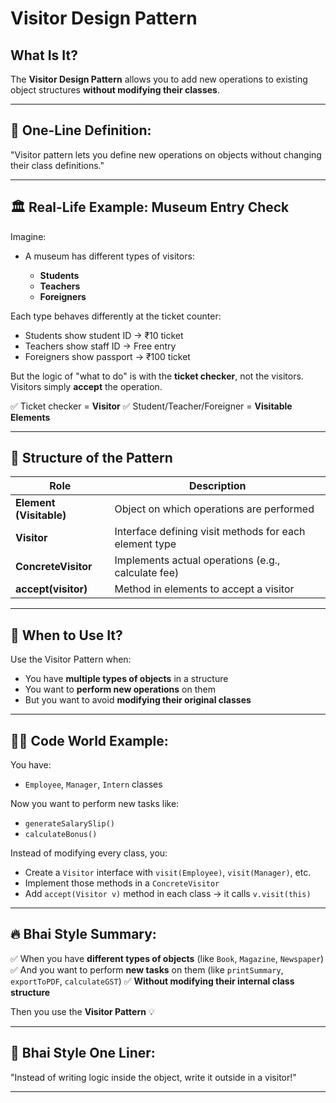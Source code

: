 # Visitor Design Pattern

## What Is It?

The **Visitor Design Pattern** allows you to add new operations to existing object structures **without modifying their classes**.

---

## 🎯 One-Line Definition:

"Visitor pattern lets you define new operations on objects without changing their class definitions."

---

## 🏛 Real-Life Example: Museum Entry Check

Imagine:

* A museum has different types of visitors:

  * **Students**
  * **Teachers**
  * **Foreigners**

Each type behaves differently at the ticket counter:

* Students show student ID → ₹10 ticket
* Teachers show staff ID → Free entry
* Foreigners show passport → ₹100 ticket

But the logic of "what to do" is with the **ticket checker**, not the visitors.
Visitors simply **accept** the operation.

✅ Ticket checker = **Visitor**
✅ Student/Teacher/Foreigner = **Visitable Elements**

---

## 🧠 Structure of the Pattern

| Role                    | Description                                            |
| ----------------------- | ------------------------------------------------------ |
| **Element (Visitable)** | Object on which operations are performed               |
| **Visitor**             | Interface defining visit methods for each element type |
| **ConcreteVisitor**     | Implements actual operations (e.g., calculate fee)     |
| **accept(visitor)**     | Method in elements to accept a visitor                 |

---

## 🧪 When to Use It?

Use the Visitor Pattern when:

* You have **multiple types of objects** in a structure
* You want to **perform new operations** on them
* But you want to avoid **modifying their original classes**

---

## 👨‍💻 Code World Example:

You have:

* `Employee`, `Manager`, `Intern` classes

Now you want to perform new tasks like:

* `generateSalarySlip()`
* `calculateBonus()`

Instead of modifying every class, you:

* Create a `Visitor` interface with `visit(Employee)`, `visit(Manager)`, etc.
* Implement those methods in a `ConcreteVisitor`
* Add `accept(Visitor v)` method in each class → it calls `v.visit(this)`

---

## 🔥 Bhai Style Summary:

✅ When you have **different types of objects** (like `Book`, `Magazine`, `Newspaper`)
✅ And you want to perform **new tasks** on them (like `printSummary`, `exportToPDF`, `calculateGST`)
✅ **Without modifying their internal class structure**

Then you use the **Visitor Pattern** 💡

---

## 💬 Bhai Style One Liner:

"Instead of writing logic inside the object, write it outside in a visitor!"

---